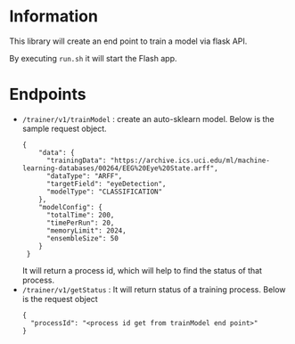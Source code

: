 # Information
This library will create an end point to train a model via flask API.

By executing `run.sh` it will start the Flash app.

# Endpoints

* `/trainer/v1/trainModel` : create an auto-sklearn model. Below is the sample request object.
  ```buildoutcfg
  {
      "data": {
        "trainingData": "https://archive.ics.uci.edu/ml/machine-learning-databases/00264/EEG%20Eye%20State.arff",
        "dataType": "ARFF",
        "targetField": "eyeDetection",
        "modelType": "CLASSIFICATION"
      },
      "modelConfig": {
        "totalTime": 200,
        "timePerRun": 20,
        "memoryLimit": 2024,
        "ensembleSize": 50
      }
   }
    ```
  It will return a process id, which will help to find the status of that process.
* `/trainer/v1/getStatus` : It will return status of a training process. Below is the request object
    ```buildoutcfg
    {
      "processId": "<process id get from trainModel end point>"
    }
    ```